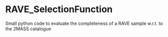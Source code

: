RAVE_SelectionFunction
======================

Small python code to evaluate the completeness of a RAVE sample w.r.t. to the 2MASS catalogue
